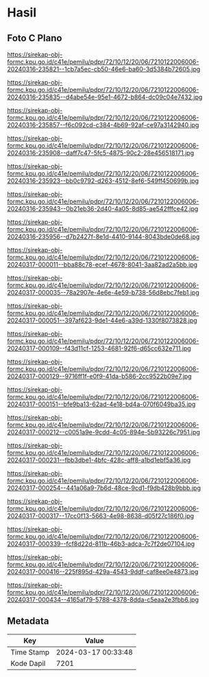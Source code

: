 # Hasil

## Foto C Plano

https://sirekap-obj-formc.kpu.go.id/c41e/pemilu/pdpr/72/10/12/20/06/7210122006006-20240316-235821--1cb7a5ec-cb50-46e6-ba60-3d5384b72605.jpg

https://sirekap-obj-formc.kpu.go.id/c41e/pemilu/pdpr/72/10/12/20/06/7210122006006-20240316-235835--d4abe54e-95e1-4672-b864-dc09c04e7432.jpg

https://sirekap-obj-formc.kpu.go.id/c41e/pemilu/pdpr/72/10/12/20/06/7210122006006-20240316-235857--f6c092cd-c384-4b69-92af-ce97a3142940.jpg

https://sirekap-obj-formc.kpu.go.id/c41e/pemilu/pdpr/72/10/12/20/06/7210122006006-20240316-235908--daff7c47-5fc5-4875-90c2-28e456518171.jpg

https://sirekap-obj-formc.kpu.go.id/c41e/pemilu/pdpr/72/10/12/20/06/7210122006006-20240316-235923--bb0c9792-d263-4512-8ef6-549ff450699b.jpg

https://sirekap-obj-formc.kpu.go.id/c41e/pemilu/pdpr/72/10/12/20/06/7210122006006-20240316-235943--0b21eb36-2d40-4a05-8d85-ae542fffce42.jpg

https://sirekap-obj-formc.kpu.go.id/c41e/pemilu/pdpr/72/10/12/20/06/7210122006006-20240316-235956--d7b2427f-8e1d-4410-9144-8043bde0de68.jpg

https://sirekap-obj-formc.kpu.go.id/c41e/pemilu/pdpr/72/10/12/20/06/7210122006006-20240317-000011--bba88c78-ecef-4678-8041-3aa82ad2a5bb.jpg

https://sirekap-obj-formc.kpu.go.id/c41e/pemilu/pdpr/72/10/12/20/06/7210122006006-20240317-000035--78a2907e-4e6e-4e59-b738-56d8ebc7feb1.jpg

https://sirekap-obj-formc.kpu.go.id/c41e/pemilu/pdpr/72/10/12/20/06/7210122006006-20240317-000051--397af623-9de1-44e6-a39d-1330f8073828.jpg

https://sirekap-obj-formc.kpu.go.id/c41e/pemilu/pdpr/72/10/12/20/06/7210122006006-20240317-000109--f43d11cf-1253-4681-92f6-d65cc632e711.jpg

https://sirekap-obj-formc.kpu.go.id/c41e/pemilu/pdpr/72/10/12/20/06/7210122006006-20240317-000129--9716ff1f-e0f9-41da-b586-2cc9522b09e7.jpg

https://sirekap-obj-formc.kpu.go.id/c41e/pemilu/pdpr/72/10/12/20/06/7210122006006-20240317-000151--bfe9ba13-62ad-4e18-bd4a-070f6049ba35.jpg

https://sirekap-obj-formc.kpu.go.id/c41e/pemilu/pdpr/72/10/12/20/06/7210122006006-20240317-000212--c0051a9e-9cdd-4c05-894e-5b93226c7951.jpg

https://sirekap-obj-formc.kpu.go.id/c41e/pemilu/pdpr/72/10/12/20/06/7210122006006-20240317-000231--fbb3dbe1-4bfc-428c-aff8-a1bd1ebf5a36.jpg

https://sirekap-obj-formc.kpu.go.id/c41e/pemilu/pdpr/72/10/12/20/06/7210122006006-20240317-000254--441a06a9-7b6d-48ce-9cd1-f9db428b9bbb.jpg

https://sirekap-obj-formc.kpu.go.id/c41e/pemilu/pdpr/72/10/12/20/06/7210122006006-20240317-000317--17cc0f13-5663-4e98-8638-d05f27c186f0.jpg

https://sirekap-obj-formc.kpu.go.id/c41e/pemilu/pdpr/72/10/12/20/06/7210122006006-20240317-000339--fcf8d22d-811b-46b3-adca-7c7f2de07104.jpg

https://sirekap-obj-formc.kpu.go.id/c41e/pemilu/pdpr/72/10/12/20/06/7210122006006-20240317-000416--225f895d-429a-4543-9ddf-caf8ee0e4873.jpg

https://sirekap-obj-formc.kpu.go.id/c41e/pemilu/pdpr/72/10/12/20/06/7210122006006-20240317-000434--4165af79-5788-4378-8dda-c5eaa2e3fbb6.jpg


## Metadata

| Key        | Value               |
| ---------- | ------------------- |
| Time Stamp | 2024-03-17 00:33:48 |
| Kode Dapil | 7201                |




